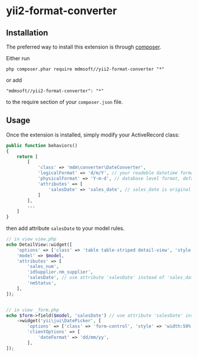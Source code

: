 yii2-format-converter
=====================
Installation
------------

The preferred way to install this extension is through [composer](http://getcomposer.org/download/).

Either run

```
php composer.phar require mdmsoft//yii2-format-converter "*"
```

or add

```
"mdmsoft//yii2-format-converter": "*"
```

to the require section of your `composer.json` file.


Usage
-----

Once the extension is installed, simply modify your ActiveRecord class:

```php
public function behaviors()
{
    return [
        [
            'class' => 'mdm\converter\DateConverter',
            'logicalFormat' => 'd/m/Y', // your readeble datetime format, default to 'd-m-Y'
            'physicalFormat' => 'Y-m-d', // database level format, default to 'Y-m-d'
            'attributes' => [
                'salesDate' => 'sales_date', // sales_date is original attribute
            ]
        ],
        ...
    ]
}
```
then add attribute `salesDate` to your model rules.

```php
// in view view.php
echo DetailView::widget([
	'options' => ['class' => 'table table-striped detail-view', 'style' => 'padding:0px;'],
	'model' => $model,
	'attributes' => [
		'sales_num',
		'idSupplier.nm_supplier',
		'salesDate', // use attribute 'salesDate' instead of 'sales_date'
		'nmStatus',
	],
]);


// in view _form.php 
echo $form->field($model, 'salesDate') // use attribute 'salesDate' instead of 'sales_date'
	->widget('yii\jui\DatePicker', [
		'options' => ['class' => 'form-control', 'style' => 'width:50%'],
		'clientOptions' => [
			'dateFormat' => 'dd/mm/yy', 
		],
]);

```
